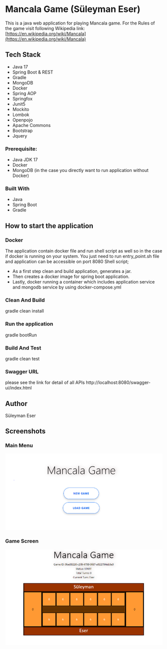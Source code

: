 # Mancala Game (Süleyman Eser)
This is a java web application for playing Mancala game.
For the Rules of the game visit following Wikipedia link: [https://en.wikipedia.org/wiki/Mancala](https://en.wikipedia.org/wiki/Mancala)

## Tech Stack
* Java 17
* Spring Boot & REST
* Gradle
* MongoDB
* Docker
* Spring AOP
* Springfox
* Junit5
* Mockito
* Lombok
* Openpojo
* Apache Commons
* Bootstrap
* Jquery

### Prerequisite:
* Java JDK 17
* Docker 
* MongoDB (in the case you directly want to run application without Docker)

### Built With
* Java
* Spring Boot
* Gradle

## How to start the application

### Docker
The application contain docker file and run shell script as well so in the case if docker is running on your system. 
You just need to run entry_point.sh file and application can be accessible on port 8080
Shell script;
 - As a first step clean and build application, generates a jar.
 - Then creates a docker image for spring boot application.
 - Lastly, docker running a container which includes application service and mongodb service by using docker-compose.yml

### Clean And Build
gradle clean install

### Run the application
gradle bootRun

### Build And Test
gradle clean test

### Swagger URL
please see the link for detail of all APIs http://localhost:8080/swagger-ui/index.html

## Author
Süleyman Eser

## Screenshots
### Main Menu
![alt text](screenshot/main_menu.png "Main Menu")

### Game Screen
![alt text](screenshot/game_screen.png "Game Screen")

